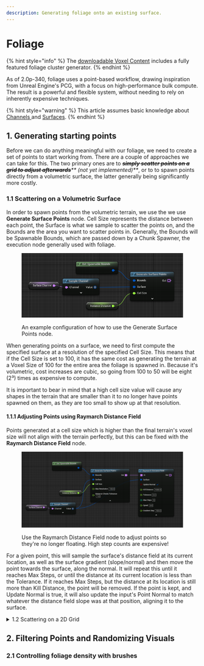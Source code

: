 ```yaml
---
description: Generating foliage onto an existing surface.
---
```


# Foliage

{% hint style="info" %}
The [downloadable Voxel Content](../getting-started/installing-voxel-content.md) includes a fully featured foliage cluster generator.&#x20;
{% endhint %}

As of 2.0p-340, foliage uses a point-based workflow, drawing inspiration from Unreal Engine's PCG, with a focus on high-performance bulk compute. The result is a powerful and flexible system, without needing to rely on inherently expensive techniques.

{% hint style="warning" %}
This article assumes basic knowledge about [Channels ](channels.md)and [Surfaces](surfaces-and-materials/working-with-surfaces/).
{% endhint %}

## 1. Generating starting points

Before we can do anything meaningful with our foliage, we need to create a set of points to start working from. There are a couple of approaches we can take for this. The two primary ones are to ~~_**simply scatter points on a grid to adjust afterwards**_~~_** (not yet implemented)**_, or to to spawn points directly from a volumetric surface, the latter generally being significantly more costly.

### &#x20;  1.1 Scattering on a Volumetric Surface

In order to spawn points from the volumetric terrain, we use the we use **Generate Surface Points** node. Cell Size represents the distance between each point, the Surface is what we sample to scatter the points on, and the Bounds are the area you want to scatter points in. Generally, the Bounds will be Spawnable Bounds, which are passed down by a Chunk Spawner, the execution node generally used with foliage.

<figure><img src="../.gitbook/assets/image (132).png" alt=""><figcaption><p>An example configuration of how to use the Generate Surface Points node.</p></figcaption></figure>

When generating points on a surface, we need to first compute the specified surface at a resolution of the specified Cell Size. This means that if the Cell Size is set to 100, it has the same cost as generating the terrain at a Voxel Size of 100 for the entire area the foliage is spawned in. Because it's volumetric, cost increases are cubic, so going from 100 to 50 will be eight (2³) times as expensive to compute.&#x20;

It is important to bear in mind that a high cell size value will cause any shapes in the terrain that are smaller than it to no longer have points spawned on them, as they are too small to show up at that resolution.

#### &#x20;     1.1.1 Adjusting Points using Raymarch Distance Field

Points generated at a cell size which is higher than the final terrain's voxel size will not align with the terrain perfectly, but this can be fixed with the **Raymarch Distance Field** node.&#x20;

<figure><img src="../.gitbook/assets/image (129).png" alt=""><figcaption><p>Use the Raymarch Distance Field node to adjust points so they're no longer floating. High step counts are expensive!</p></figcaption></figure>

For a given point, this will sample the surface's distance field at its current location, as well as the surface gradient (slope/normal) and then move the point towards the surface, along the normal. It will repeat this until it reaches Max Steps, or until the distance at its current location is less than the Tolerance. If it reaches Max Steps, but the distance at its location is still more than Kill Distance, the point will be removed. If the point is kept, and Update Normal is true, it will also update the input's Point Normal to match whatever the distance field slope was at that position, aligning it to the surface.

<details>

<summary>  1.2 Scattering on a 2D Grid</summary>

**2D Point Scattering is not yet implemented.**

~~For the reasons mentioned above, scattering directly on a surface, while ideal from a workflow-perspective, can be very costly. A cheaper approach which can be perfectly viable for foliage in most use-cases, is to instead treat the terrain as a heightmap when generating foliage. This way, rather than generating a surface so we can scatter points, we can simply scatter points on a grid along the world's XY plane, and then sample the terrain's height for each point generated.~~&#x20;

~~If the world contains volumetric elements that foliage should not float over or intersect through, there are two options:~~&#x20;

~~Any floating points can simply be removed. The world's final surface channel can be sampled, and points can be removed using a **Density Filter** (detailed below) node if the distance at the point position is more than a given value.~~

~~Alternatively, rather than removing the points entirely, one can Raymarch through the distance field for each point to adjust its location to the final distance field. This is covered in~~ [~~this section above~~](foliage.md#adjusting-points-using-raymarch-distance-field)~~.~~

</details>

## 2. Filtering Points and Randomizing Visuals&#x20;



### &#x20;  2.1 Controlling foliage density with brushes



